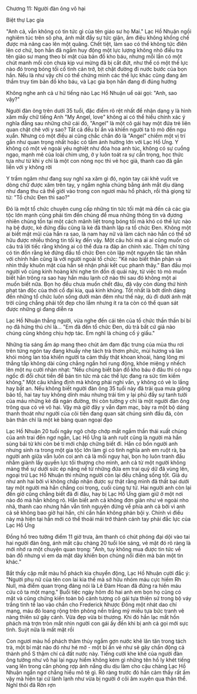 




Chương 11: Người đàn ông vô hại


Biệt thự Lạc gia

"Anh cả, vẫn không có tin tức gì của tên giáo sư họ Mai." Lạc Hồ Nhuận ngồi nghiêm túc trên sô pha, ánh mắt đầy sự tức giận, âm điệu không khống chế được mà nâng cao lên một quãng. Chết tiệt, làm sao có thể không tức điên lên cơ chứ, bọn hắn đã ngầm huy động một lực lượng không nhỏ điều tra tên giáo sư mang theo bí mật của bản đồ kho báu, nhưng mỗi lần có một chút manh mối còn chưa kịp vui mừng đã bị cắt đứt, như thể có một thế lực nào đó trong bóng tối cố tình cản trở, bịt chặt đường đi nước bước của bọn hắn. Nếu là như vậy chỉ có thể chứng minh các thế lực khác cũng đang âm thầm truy tìm bản đồ kho báu, và Lạc gia bọn hắn đang đi đúng hướng

Không nghe anh cả ư hử tiếng nào Lạc Hồ Nhuận uể oải gọi: "Anh, sao vậy?"



Người đàn ông trên dưới 35 tuổi, đặc điểm rõ rệt nhất để nhận dạng y là hình xăm mấy chữ tiếng Anh "My Angel, love" không ai có thể hiểu chính xác ý nghĩa đằng sau những chữ cái đó, "Angel" là một cô gái hay một đứa trẻ liên quan chặt chẽ với y sao? Tất cả đều bí ẩn và khiến người ta tò mò đến ngu xuẩn. Nhưng có một điều ai cũng chắc chắn đó là "Angel" chiếm một vị trí gần như quan trọng nhất hoặc có tầm ảnh hưởng lớn với Lạc Hồ Ưng. Y không có một vẻ ngoài yêu nghiệt như đóa hoa anh túc, không có sự cuồng ngạo, mạnh mẽ của loài chim ưng, ở y luôn toát ra sự cẩn trọng, học thức tựa như từ khi y chỉ là một con nòng nọc thì vẻ học giả, thanh cao đã gắn liền với y không rời

Y trầm ngâm như đang suy nghĩ xa xăm gì đó, ngón tay cái khẽ vuốt ve dòng chữ được xăm trên tay, y ngắm nghía chúng bằng ánh mắt dịu dàng như đang thu cả thế giới vào trong con ngươi màu hổ phách, rồi thả giọng từ từ: "Tổ chức Đen thì sao?"

Đó là một tổ chức chuyên cung cấp những tin tức tối mật mà đến cả các gia tộc lớn mạnh cũng phải tìm đến chúng để mua những thông tin và đương nhiên chúng tồn tại một cách mãnh liệt trong bóng tối mà khó có thế lực nào hạ bệ được, kẻ đứng đầu cũng là kẻ đã thành lập ra tổ chức Đen. Không một ai biết mặt mũi của hắn ra sao, là nam hay nữ và làm cách nào hắn có thể sở hữu được nhiều thông tin tối kỵ đến vậy. Một câu hỏi mà ai ai cũng muốn có câu trả lời tiếc rằng không ai có thể đưa ra đáp án chính xác. Thậm chí từng có tin đồn rằng kẻ đứng đầu tổ chức Đen còn lập một nguyên tắc tàn nhẫn với chính hắn cũng là với người ngoài tổ chức: "Kẻ nào biết thân phận và nhìn thấy khuôn mặt của hắn sẽ nhận phải kết cục phanh thây." Ban đầu mọi người vô cùng kinh hoàng khi nghe tin đồn dị quái này, từ việc tò mò muốn biết hắn trông ra sao hay hắn máu lạnh cỡ nào thì sau đó không một ai muốn biết nữa. Bọn họ đều chưa muốn chết đâu, đã vậy còn dùng thứ hình phạt tàn độc của thời cổ đại kia, quá kinh khủng. Tốt nhất là bớt dính dáng đến những tổ chức luôn sống dưới màn đêm như thế này, dù đi dưới ánh mặt trời cũng chẳng phải tốt đẹp cho lắm nhưng ít ra ta còn có thể quan sát được những gì đang diễn ra



Lạc Hồ Nhuận thẳng người, vừa nghe đến cái tên của tổ chức thần thần bí bí nọ đã hứng thú chỉ là... "Em đã đến tổ chức Đen, dù trả bất cứ giá nào chúng cũng không chịu hợp tác. Em nghĩ là chúng cố ý giấu."

Những tia sáng ấm áp mang theo chút ảm đạm đặc trưng của mùa thu rơi trên từng ngón tay đang khuấy nhẹ tách trà thơm phức, mùi hương và làn khói mỏng lan tỏa khiến người ta cảm thấy thật khoan khoái, hàng lông mi thẳng tắp không dài cũng chẳng ngắn hơi rung động, khóe miệng y nhếch lên một nụ cười nhàn nhạt: "Nếu chúng biết bản đồ kho báu ở đâu thì có ngu ngốc đi đổi chút tiền để bán tin tức mà các thế lực đang ra sức tìm kiếm không." Một câu khẳng định mà không phải nghi vấn, y không có vẻ lo lắng hay bất an. Nếu không biết người đàn ông 35 tuổi này đã trải qua mưa giông bão tố, hai tay tuy không dính máu nhưng trái tim y lại phủ đầy sự tanh tưởi của máu những kẻ đã ngán đường, thì còn tưởng y chỉ là một người đàn ông trông qua có vẻ vô hại. Vậy mà giờ đây y vẫn đạm mạc, bày ra một bộ dáng thanh thoát như người của cõi tiên đang quan sát chúng sinh đấu đá, còn bản thân chỉ là một kẻ bàng quan ngoại đạo

Lạc Hồ Nhuận 20 tuổi ngây ngô chớp chớp mắt ngắm thần thái xuất chúng của anh trai đến ngơ ngẩn, Lạc Hồ Ưng là anh ruột cũng là người mà hắn sùng bái từ khi còn bé tí mới chập chững biết đi. Hắn có bốn người anh nhưng sinh ra trong một gia tộc lớn làm gì có tình nghĩa anh em ruột rà, ba người anh giữa vẫn luôn coi anh cả là mối nguy hại, bọn họ luôn tranh đấu nhằm giành lấy quyền lực tối thượng cho mình, anh cả từ một người không màng thế sự dưới sức ép nặng nề từ những đứa em trai quỷ dữ đã vùng lên, ngoại trừ Lạc Hồ Nhuận thì những người còn lại đều chẳng sống tốt. Giả dụ như anh hai bởi vì không chấp nhận được sự thật rằng mình đã thất bại dưới tay một người mà hắn chẳng coi trọng, cuối cùng tự tử. Hai người anh còn lại đến giờ cũng chẳng biết đã đi đâu, hay bị Lạc Hồ Ưng giam giữ ở một nơi nào đó mà hắn không rõ. Hắn biết anh cả không đơn giản như vẻ ngoài nho nhã, thanh cao nhưng hắn vẫn tình nguyện đứng về phía anh cả bởi vì anh cả sẽ không bao giờ hại hắn, chỉ cần hắn không phản bội y. Chính vì điều này mà hiện tại hắn mới có thể thoải mái trở thành cánh tay phải đắc lực của Lạc Hồ Ưng



Đồng hồ treo tường điểm 11 giờ trưa, âm thanh có chút phóng đại dội vào tai hai người đàn ông, ánh mắt cậu chàng 20 tuổi lóe sáng, vẻ mặt đó rõ ràng là mới nhớ ra một chuyện quan trọng: "Anh, tuy không mua được tin tức về bản đồ nhưng vì em da mặt dày khiến bọn chúng nổi điên mà bán một tin khác."

Bắt thấy cặp mắt màu hổ phách kia chuyển động, Lạc Hồ Nhuận cười đắc ý: "Người phụ nữ của tên con lai kia thế mà sở hữu nhóm máu cực hiếm Rh Null, mà điểm quan trọng đáng nói là Lê Đàm Hoan đã đứng ra hiến máu cứu cô ta một mạng." Buổi tiệc ngày hôm đó hai anh em bọn họ cũng có mặt và cũng chứng kiến toàn bộ cảnh tượng cô gái tựa thiên sứ trong bộ váy trắng tinh tế lao vào chắn cho Frederick Nhược Đông một nhát dao chí mạng, máu đỏ loang rộng trên phông nền trắng mỹ miều tựa bức tranh vẽ nàng thiên sứ gãy cánh. Vừa đẹp vừa bi thương. Khi đó hắn lạc mất hồn phách mà trợn tròn mắt nhìn người con gái ấy đến khi bị anh cả gọi mới sực tỉnh. Suýt nữa là mất mặt rồi

Con ngươi màu hổ phách thâm thúy ngắm gợn nước khẽ lăn tăn trong tách trà, một bí mật nào đó như hé mở - một bí ẩn vẻ như sẽ gây chấn động cả thành phố S thậm chí cả đất nước này. Tiếng cười khe khẽ của người đàn ông tưởng như vô hại lại nguy hiểm không kém gì những tên hồ ly khét tiếng vang lên trong căn phòng rợp ánh nắng dìu dịu làm cho cậu chàng Lạc Hồ Nhuận ngẩn ngơ chẳng hiểu mô tê gì. Rõ ràng trước đó hắn cảm thấy rất ấm vậy mà hiện tại cứ lành lạnh như vừa bị người ở cõi âm xuyên qua thân thể. Nghĩ thôi đã Rờn rợn




